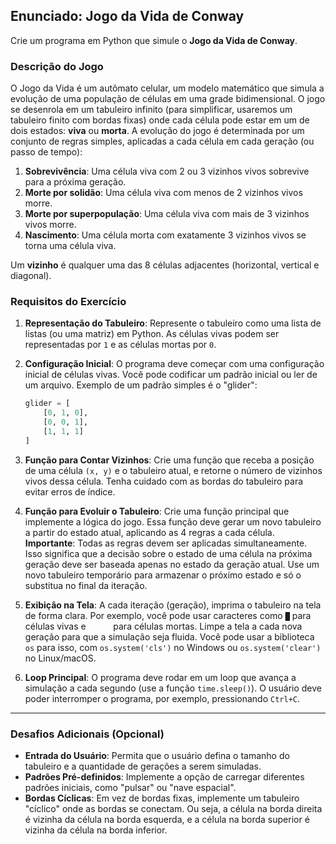 ## Enunciado: Jogo da Vida de Conway

Crie um programa em Python que simule o **Jogo da Vida de Conway**.

### Descrição do Jogo

O Jogo da Vida é um autômato celular, um modelo matemático que simula a evolução de uma população de células em uma grade bidimensional. O jogo se desenrola em um tabuleiro infinito (para simplificar, usaremos um tabuleiro finito com bordas fixas) onde cada célula pode estar em um de dois estados: **viva** ou **morta**. A evolução do jogo é determinada por um conjunto de regras simples, aplicadas a cada célula em cada geração (ou passo de tempo):

1.  **Sobrevivência**: Uma célula viva com 2 ou 3 vizinhos vivos sobrevive para a próxima geração.
2.  **Morte por solidão**: Uma célula viva com menos de 2 vizinhos vivos morre.
3.  **Morte por superpopulação**: Uma célula viva com mais de 3 vizinhos vivos morre.
4.  **Nascimento**: Uma célula morta com exatamente 3 vizinhos vivos se torna uma célula viva.

Um **vizinho** é qualquer uma das 8 células adjacentes (horizontal, vertical e diagonal).

### Requisitos do Exercício

1.  **Representação do Tabuleiro**: Represente o tabuleiro como uma lista de listas (ou uma matriz) em Python. As células vivas podem ser representadas por `1` e as células mortas por `0`.

2.  **Configuração Inicial**: O programa deve começar com uma configuração inicial de células vivas. Você pode codificar um padrão inicial ou ler de um arquivo. Exemplo de um padrão simples é o "glider":

    ```python
    glider = [
        [0, 1, 0],
        [0, 0, 1],
        [1, 1, 1]
    ]
    ```

3.  **Função para Contar Vizinhos**: Crie uma função que receba a posição de uma célula `(x, y)` e o tabuleiro atual, e retorne o número de vizinhos vivos dessa célula. Tenha cuidado com as bordas do tabuleiro para evitar erros de índice.

4.  **Função para Evoluir o Tabuleiro**: Crie uma função principal que implemente a lógica do jogo. Essa função deve gerar um novo tabuleiro a partir do estado atual, aplicando as 4 regras a cada célula. **Importante**: Todas as regras devem ser aplicadas simultaneamente. Isso significa que a decisão sobre o estado de uma célula na próxima geração deve ser baseada apenas no estado da geração atual. Use um novo tabuleiro temporário para armazenar o próximo estado e só o substitua no final da iteração.

5.  **Exibição na Tela**: A cada iteração (geração), imprima o tabuleiro na tela de forma clara. Por exemplo, você pode usar caracteres como `█` para células vivas e `     ` para células mortas. Limpe a tela a cada nova geração para que a simulação seja fluida. Você pode usar a biblioteca `os` para isso, com `os.system('cls')` no Windows ou `os.system('clear')` no Linux/macOS.

6.  **Loop Principal**: O programa deve rodar em um loop que avança a simulação a cada segundo (use a função `time.sleep()`). O usuário deve poder interromper o programa, por exemplo, pressionando `Ctrl+C`.

-----

### Desafios Adicionais (Opcional)

  * **Entrada do Usuário**: Permita que o usuário defina o tamanho do tabuleiro e a quantidade de gerações a serem simuladas.
  * **Padrões Pré-definidos**: Implemente a opção de carregar diferentes padrões iniciais, como "pulsar" ou "nave espacial".
  * **Bordas Cíclicas**: Em vez de bordas fixas, implemente um tabuleiro "cíclico" onde as bordas se conectam. Ou seja, a célula na borda direita é vizinha da célula na borda esquerda, e a célula na borda superior é vizinha da célula na borda inferior.
